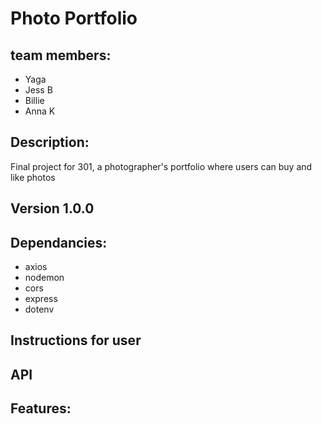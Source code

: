 # Photo Portfolio

## team members:

- Yaga
- Jess B
- Billie
- Anna K

## Description:

Final project for 301, a photographer's portfolio where users can buy and like photos

## Version 1.0.0

## Dependancies:

- axios
- nodemon
- cors
- express
- dotenv

## Instructions for user

## API

## Features:
